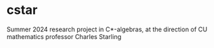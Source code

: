 # cstar
Summer 2024 research project in C*-algebras, at the direction of CU mathematics professor Charles Starling
